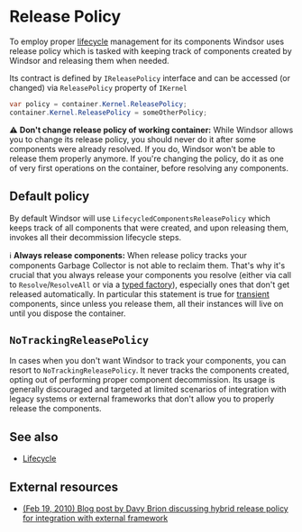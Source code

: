 # Release Policy

To employ proper [lifecycle](lifecycle.md) management for its components Windsor uses release policy which is tasked
with keeping track of components created by Windsor and releasing them when needed.

Its contract is defined by `IReleasePolicy` interface and can be accessed (or changed) via `ReleasePolicy` property of
`IKernel`

```csharp
var policy = container.Kernel.ReleasePolicy;
container.Kernel.ReleasePolicy = someOtherPolicy;
```

:warning: **Don't change release policy of working container:** While Windsor allows you to change its release policy,
you should never do it after some components were already resolved. If you do, Windsor won't be able to release them
properly anymore. If you're changing the policy, do it as one of very first operations on the container, before
resolving any components.

## Default policy

By default Windsor will use `LifecycledComponentsReleasePolicy` which keeps track of all components that were created,
and upon releasing them, invokes all their decommission lifecycle steps.

:information_source: **Always release components:** When release policy tracks your components Garbage Collector is not
able to reclaim them. That's why it's crucial that you always release your components you resolve (either via call to
`Resolve`/`ResolveAll` or via a [typed factory](typed-factory-facility.md)), especially ones that don't get released
automatically. In particular this statement is true for [transient](lifestyles.md#transient) components, since unless
you release them, all their instances will live on until you dispose the container.

## `NoTrackingReleasePolicy`

In cases when you don't want Windsor to track your components, you can resort to `NoTrackingReleasePolicy`. It never
tracks the components created, opting out of performing proper component decommission. Its usage is generally
discouraged and targeted at limited scenarios of integration with legacy systems or external frameworks that don't allow
you to properly release the components.

## See also

* [Lifecycle](lifecycle.md)

## External resources

* [(Feb 19, 2010) Blog post by Davy Brion discussing hybrid release policy for integration with external framework](http://davybrion.com/blog/2010/02/avoiding-memory-leaks-with-nservicebus-and-your-own-castle-windsor-instance/)